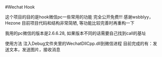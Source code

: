 #Wechat Hook

这个项目的目的是hook微信pc一些常用的功能
完全公开免费!!!
感谢wsbblyy，Hezone
目前项目代码和结构非常简陋, 等功能比较完善时再重构一下

我用的pc微信的版本是2.6.6.28, 如果版本不同的话需要自己找到call的基址

使用方法
注入Debug文件夹里的WechatDllCpp.dll到微信进程
目前完成的有：发送文本，发送图片，接收消息
